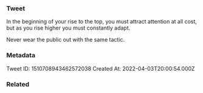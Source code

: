 ### Tweet
In the beginning of your rise to the top, you must attract attention at all cost, but as you rise higher you must constantly adapt.

Never wear the public out with the same tactic.

### Metadata
Tweet ID: 1510708943462572038
Created At: 2022-04-03T20:00:54.000Z

### Related

